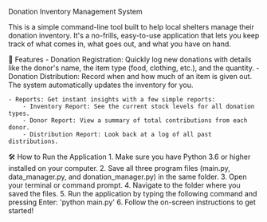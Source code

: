 Donation Inventory Management System

This is a simple command-line tool built to help local shelters manage their donation inventory. It's a no-frills, easy-to-use application that lets you keep track of what comes in, what goes out, and what you have on hand.

🚀 Features
    - Donation Registration: Quickly log new donations with details like the donor's name, the item type (food, clothing, etc.), and the quantity.
    - Donation Distribution: Record when and how much of an item is given out. The system automatically updates the inventory for you.

    - Reports: Get instant insights with a few simple reports:
        - Inventory Report: See the current stock levels for all donation types.
        - Donor Report: View a summary of total contributions from each donor.
        - Distribution Report: Look back at a log of all past distributions.

🛠️ How to Run the Application
    1. Make sure you have Python 3.6 or higher installed on your computer.
    2. Save all three program files (main.py, data_manager.py, and donation_manager.py) in the same folder.
    3. Open your terminal or command prompt.
    4. Navigate to the folder where you saved the files.
    5. Run the application by typing the following command and pressing Enter:
			'python main.py'
    6. Follow the on-screen instructions to get started!
